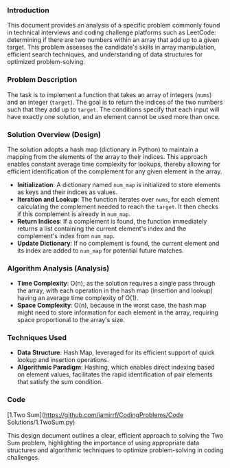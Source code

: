 ### Introduction
This document provides an analysis of a specific problem commonly found in technical interviews and coding challenge platforms such as LeetCode: determining if there are two numbers within an array that add up to a given target. This problem assesses the candidate's skills in array manipulation, efficient search techniques, and understanding of data structures for optimized problem-solving.

### Problem Description
The task is to implement a function that takes an array of integers (`nums`) and an integer (`target`). The goal is to return the indices of the two numbers such that they add up to `target`. The conditions specify that each input will have exactly one solution, and an element cannot be used more than once.

### Solution Overview (Design)
The solution adopts a hash map (dictionary in Python) to maintain a mapping from the elements of the array to their indices. This approach enables constant average time complexity for lookups, thereby allowing for efficient identification of the complement for any given element in the array.

- **Initialization**: A dictionary named `num_map` is initialized to store elements as keys and their indices as values.
- **Iteration and Lookup**: The function iterates over `nums`, for each element calculating the complement needed to reach the `target`. It then checks if this complement is already in `num_map`.
- **Return Indices**: If a complement is found, the function immediately returns a list containing the current element's index and the complement's index from `num_map`.
- **Update Dictionary**: If no complement is found, the current element and its index are added to `num_map` for potential future matches.

### Algorithm Analysis (Analysis)
- **Time Complexity**: O(n), as the solution requires a single pass through the array, with each operation in the hash map (insertion and lookup) having an average time complexity of O(1).
- **Space Complexity**: O(n), because in the worst case, the hash map might need to store information for each element in the array, requiring space proportional to the array's size.

### Techniques Used
- **Data Structure**: Hash Map, leveraged for its efficient support of quick lookup and insertion operations.
- **Algorithmic Paradigm**: Hashing, which enables direct indexing based on element values, facilitates the rapid identification of pair elements that satisfy the sum condition.

### Code
[1.Two Sum](https://github.com/iamirrf/CodingProblems/Code Solutions/1.TwoSum.py)

This design document outlines a clear, efficient approach to solving the Two Sum problem, highlighting the importance of using appropriate data structures and algorithmic techniques to optimize problem-solving in coding challenges.
